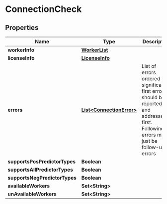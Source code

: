 

# ConnectionCheck


## Properties

| Name | Type | Description | Notes |
|------------ | ------------- | ------------- | -------------|
|**workerInfo** | [**WorkerList**](WorkerList.md) |  |  [optional] |
|**licenseInfo** | [**LicenseInfo**](LicenseInfo.md) |  |  |
|**errors** | [**List&lt;ConnectionError&gt;**](ConnectionError.md) | List of errors ordered by significance. first error should be reported and addressed first.  Following errors might just be follow-up errors |  |
|**supportsPosPredictorTypes** | **Boolean** |  |  |
|**supportsAllPredictorTypes** | **Boolean** |  |  |
|**supportsNegPredictorTypes** | **Boolean** |  |  |
|**availableWorkers** | **Set&lt;String&gt;** |  |  |
|**unAvailableWorkers** | **Set&lt;String&gt;** |  |  |



